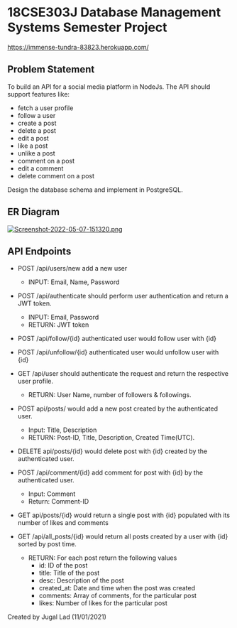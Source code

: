 # 18CSE303J Database Management Systems Semester Project 

https://immense-tundra-83823.herokuapp.com/

## Problem Statement

To build an API for a social media platform in NodeJs. The API should support features like: 

- fetch a user profile 
- follow a user
- create a post 
- delete a post
- edit a post 
- like a post 
- unlike a post
- comment on a post
- edit a comment
- delete comment on a post 

Design the database schema and implement in PostgreSQL.

## ER Diagram

[![Screenshot-2022-05-07-151320.png](https://i.postimg.cc/PfvVD6K7/Screenshot-2022-05-07-151320.png)](https://postimg.cc/BtsC9Br5)


## API Endpoints

- POST /api/users/new add a new user
    - INPUT: Email, Name, Password

- POST /api/authenticate should perform user authentication and return a JWT token.
    - INPUT: Email, Password
    - RETURN: JWT token

- POST /api/follow/{id} authenticated user would follow user with {id}
- POST /api/unfollow/{id} authenticated user would unfollow user with {id}

- GET /api/user should authenticate the request and return the respective user profile.
    - RETURN: User Name, number of followers & followings.

- POST api/posts/ would add a new post created by the authenticated user.
    - Input: Title, Description
    - RETURN: Post-ID, Title, Description, Created Time(UTC).

- DELETE api/posts/{id} would delete post with {id} created by the authenticated user.

- POST /api/comment/{id} add comment for post with {id} by the authenticated user.
    - Input: Comment
    - Return: Comment-ID

- GET api/posts/{id} would return a single post with {id} populated with its number of likes and comments
   
- GET /api/all_posts/{id} would return all posts created by a user with {id} sorted by post time.
    - RETURN: For each post return the following values
        - id: ID of the post
        - title: Title of the post
        - desc: Description of the post
        - created_at: Date and time when the post was created
        - comments: Array of comments, for the particular post
        - likes: Number of likes for the particular post

Created by Jugal Lad (11/01/2021) 
